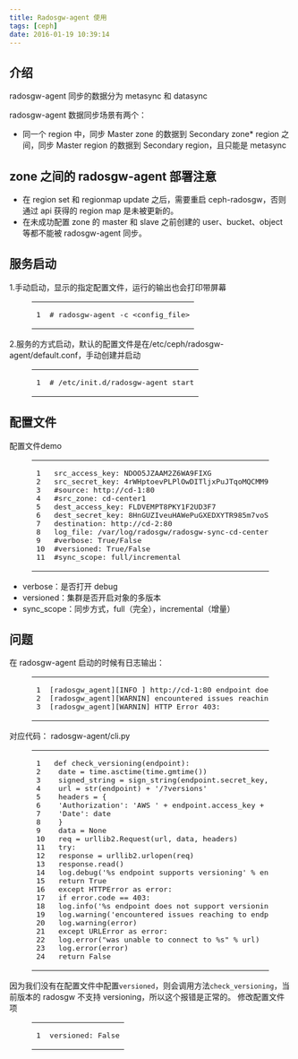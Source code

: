 ```yaml
---
title: Radosgw-agent 使用
tags: [ceph]
date: 2016-01-19 10:39:14
---
```


## [](https://ly798.github.io/2016/01/19/Radosgw-agent-%E4%BD%BF%E7%94%A8/#u4ECB_u7ECD "介绍")介绍

radosgw-agent 同步的数据分为 metasync 和 datasync
 <!-- more --> 

radosgw-agent 数据同步场景有两个：

*   同一个 region 中，同步 Master zone 的数据到 Secondary zone*   region 之间，同步 Master region 的数据到 Secondary region，且只能是 metasync 

## [](https://ly798.github.io/2016/01/19/Radosgw-agent-%E4%BD%BF%E7%94%A8/#zone__u4E4B_u95F4_u7684_radosgw-agent__u90E8_u7F72_u6CE8_u610F "zone 之间的 radosgw-agent 部署注意")zone 之间的 radosgw-agent 部署注意

*   在 region set 和 regionmap update 之后，需要重启 ceph-radosgw，否则通过 api 获得的 region map 是未被更新的。
*   在未成功配置 zone 的 master 和 slave 之前创建的 user、bucket、object 等都不能被 radosgw-agent 同步。 

## [](https://ly798.github.io/2016/01/19/Radosgw-agent-%E4%BD%BF%E7%94%A8/#u670D_u52A1_u542F_u52A8 "服务启动")服务启动

1.手动启动，显示的指定配置文件，运行的输出也会打印带屏幕
<figure class="highlight bash"><table><tr><td class="gutter"><pre><span class="line">1</span>
</pre></td><td class="code"><pre><span class="line"><span class="comment"># radosgw-agent -c &lt;config_file&gt;</span></span>
</pre></td></tr></table></figure>

2.服务的方式启动，默认的配置文件是在/etc/ceph/radosgw-agent/default.conf，手动创建并启动
<figure class="highlight bash"><table><tr><td class="gutter"><pre><span class="line">1</span>
</pre></td><td class="code"><pre><span class="line"><span class="comment"># /etc/init.d/radosgw-agent start</span></span>
</pre></td></tr></table></figure>

## [](https://ly798.github.io/2016/01/19/Radosgw-agent-%E4%BD%BF%E7%94%A8/#u914D_u7F6E_u6587_u4EF6 "配置文件")配置文件

配置文件demo
<figure class="highlight lasso"><table><tr><td class="gutter"><pre><span class="line">1</span>
<span class="line">2</span>
<span class="line">3</span>
<span class="line">4</span>
<span class="line">5</span>
<span class="line">6</span>
<span class="line">7</span>
<span class="line">8</span>
<span class="line">9</span>
<span class="line">10</span>
<span class="line">11</span>
</pre></td><td class="code"><pre><span class="line">src_access_key: NDOO5JZAAM2Z6WA9FIXG</span>
<span class="line">src_secret_key: <span class="number">4</span>rWHptoevPLPlOwDITljxPuJTqoMQCMM9ICBjGgv</span>
<span class="line"><span class="variable">#source</span>: http:<span class="comment">//cd-1:80</span></span>
<span class="line"><span class="variable">#src_zone</span>: cd<span class="attribute">-center1</span></span>
<span class="line">dest_access_key: FLDVEMPT8PKY1F2UD3F7</span>
<span class="line">dest_secret_key: <span class="number">8</span>HnGUZIveuHAWePuGXEDXYTR985m7voSUuQDGPkx</span>
<span class="line">destination: http:<span class="comment">//cd-2:80</span></span>
<span class="line">log_file: /<span class="built_in">var</span>/<span class="keyword">log</span>/radosgw/radosgw<span class="attribute">-sync</span><span class="attribute">-cd</span><span class="attribute">-center1</span><span class="attribute">-center2</span><span class="built_in">.</span><span class="keyword">log</span></span>
<span class="line"><span class="variable">#verbose</span>: <span class="literal">True</span>/<span class="literal">False</span></span>
<span class="line"><span class="variable">#versioned</span>: <span class="literal">True</span>/<span class="literal">False</span></span>
<span class="line"><span class="variable">#sync_scope</span>: <span class="literal">full</span>/incremental</span>
</pre></td></tr></table></figure>

*   verbose：是否打开 debug
*   versioned：集群是否开启对象的多版本
*   sync_scope：同步方式，full（完全），incremental（增量） 

## [](https://ly798.github.io/2016/01/19/Radosgw-agent-%E4%BD%BF%E7%94%A8/#u95EE_u9898 "问题")问题

在 radosgw-agent 启动的时候有日志输出：
<figure class="highlight markdown"><table><tr><td class="gutter"><pre><span class="line">1</span>
<span class="line">2</span>
<span class="line">3</span>
</pre></td><td class="code"><pre><span class="line">[<span class="link_label">radosgw_agent</span>][<span class="link_reference">INFO </span>] http://cd-1:80 endpoint does not support versioning</span>
<span class="line">[<span class="link_label">radosgw_agent</span>][<span class="link_reference">WARNIN</span>] encountered issues reaching to endpoint http://cd-1:80</span>
<span class="line">[<span class="link_label">radosgw_agent</span>][<span class="link_reference">WARNIN</span>] HTTP Error 403:</span>
</pre></td></tr></table></figure>

对应代码：
radosgw-agent/cli.py
<figure class="highlight python"><table><tr><td class="gutter"><pre><span class="line">1</span>
<span class="line">2</span>
<span class="line">3</span>
<span class="line">4</span>
<span class="line">5</span>
<span class="line">6</span>
<span class="line">7</span>
<span class="line">8</span>
<span class="line">9</span>
<span class="line">10</span>
<span class="line">11</span>
<span class="line">12</span>
<span class="line">13</span>
<span class="line">14</span>
<span class="line">15</span>
<span class="line">16</span>
<span class="line">17</span>
<span class="line">18</span>
<span class="line">19</span>
<span class="line">20</span>
<span class="line">21</span>
<span class="line">22</span>
<span class="line">23</span>
<span class="line">24</span>
</pre></td><td class="code"><pre><span class="line"><span class="function"><span class="keyword">def</span> <span class="title">check_versioning</span><span class="params">(endpoint)</span>:</span></span>
<span class="line"> date = time.asctime(time.gmtime())</span>
<span class="line"> signed_string = sign_string(endpoint.secret_key, date=date)</span>
<span class="line"> url = str(endpoint) + <span class="string">'/?versions'</span></span>
<span class="line"> headers = &#123;</span>
<span class="line"> <span class="string">'Authorization'</span>: <span class="string">'AWS '</span> + endpoint.access_key + <span class="string">':'</span> + signed_string,</span>
<span class="line"> <span class="string">'Date'</span>: date</span>
<span class="line"> &#125;</span>
<span class="line"> data = <span class="keyword">None</span></span>
<span class="line"> req = urllib2.Request(url, data, headers)</span>
<span class="line"> <span class="keyword">try</span>:</span>
<span class="line"> response = urllib2.urlopen(req)</span>
<span class="line"> response.read()</span>
<span class="line"> log.debug(<span class="string">'%s endpoint supports versioning'</span> % endpoint)</span>
<span class="line"> <span class="keyword">return</span> <span class="keyword">True</span></span>
<span class="line"> <span class="keyword">except</span> HTTPError <span class="keyword">as</span> error:</span>
<span class="line"> <span class="keyword">if</span> error.code == <span class="number">403</span>:</span>
<span class="line"> log.info(<span class="string">'%s endpoint does not support versioning'</span> % endpoint)</span>
<span class="line"> log.warning(<span class="string">'encountered issues reaching to endpoint %s'</span> % endpoint)</span>
<span class="line"> log.warning(error)</span>
<span class="line"> <span class="keyword">except</span> URLError <span class="keyword">as</span> error:</span>
<span class="line"> log.error(<span class="string">"was unable to connect to %s"</span> % url)</span>
<span class="line"> log.error(error)</span>
<span class="line"> <span class="keyword">return</span> <span class="keyword">False</span></span>
</pre></td></tr></table></figure>

因为我们没有在配置文件中配置`versioned`，则会调用方法`check_versioning`，当前版本的 radosgw 不支持 versioning，所以这个报错是正常的。
修改配置文件项
<figure class="highlight http"><table><tr><td class="gutter"><pre><span class="line">1</span>
</pre></td><td class="code"><pre><span class="line"><span class="attribute">versioned</span>: <span class="string">False</span></span>
</pre></td></tr></table></figure>
